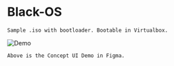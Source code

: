 # Black-OS

`Sample .iso with bootloader. Bootable in Virtualbox.`

![Demo](ScreenRecording2019-07-12at3.gif)

`Above is the Concept UI Demo in Figma.`
